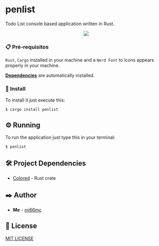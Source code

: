 # penlist

Todo List console based application written in Rust.

<p align="center">
    <img src="https://imgur.com/tLV8dKj"/>
</p>

### 📋 Pré-requisitos

`Rust`, `Cargo` installed in your machine and a `Nerd Font` to icons appears properly in your machine.

**[Dependencies](#🛠️-project-dependencies)** are automatically installed.

### 🔧 Install

To install it just execute this:

```
$ cargo install penlist
```

## ⚙️ Running

To run the application just type this in your terminal:

```
$ penlist
```

## 🛠️ Project Dependencies

* [Colored](https://crates.io/crates/colored) - Rust crate

## ✒️ Author

* **Me** - [mi66mc](https://github.com/mi66mc)

## 📄 License

[MIT LICENSE](https://github.com/mi66mc/penlist/LICENSE)